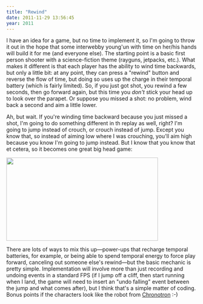 ```yaml
---
title: "Rewind"
date: 2011-11-29 13:56:45
year: 2011
---
```

<p>I have an idea for a game, but no time to implement it, so I'm going to throw it out in the hope that some interwebby young'un with time on her/his hands will build it for me (and everyone else). The starting point is a basic first person shooter with a science-fiction theme (rayguns, jetpacks, etc.). What makes it different is that each player has the ability to wind time backwards, but only a little bit: at any point, they can press a "rewind" button and reverse the flow of time, but doing so uses up the charge in their temporal battery (which is fairly limited). So, if you just got shot, you rewind a few seconds, then go forward again, but this time you <em>don't</em> stick your head up to look over the parapet. Or suppose you missed a shot: no problem, wind back a second and aim a little lower.</p>
<p>Ah, but wait. If you're winding time backward because you just missed a shot, I'm going to do something different in th replay as well, right? I'm going to jump instead of crouch, or crouch instead of jump. Except you know that, so instead of aiming low where I was crouching, you'll aim high because you know I'm going to jump instead. But I know that you know that et cetera, so it becomes one great big head game:</p>
<p><img title="pb" src="{{site.github.url}}/files/2011/11/pb.jpg" alt="" width="400" height="219" /></p>
<p>There are lots of ways to mix this up&mdash;power-ups that recharge temporal batteries, for example, or being able to spend temporal energy to force play forward, canceling out someone else's rewind&mdash;but the basic mechanic is pretty simple. Implementation will involve more than just recording and undoing events in a standard FPS (if I jump off a cliff, then start running when I land, the game will need to insert an "undo falling" event between the jump and what comes after), but I think that's a simple matter of coding. Bonus points if the characters look like the robot from <a href="http://www.kongregate.com/games/Scarybug/chronotron">Chronotron</a> :-)</p>
